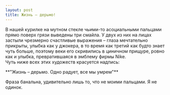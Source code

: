 ```yaml
---
layout: post
title: Жизнь — дерьмо!
---
```


В нашей курилке на мутном стекле чьими-то асоциальными пальцами прямо поверх грязи выведены три смайла. У двух из них на лицах застыли чрезмерно счастливые выражения – глаза мечтательно прикрыты, улыбка как у джокера, в то время как третий как будто знает чуть больше, поэтому веки его скривились в циничном прищуре, ровно как и улыбка, превратившаяся в эмблему фирмы Nike.  
Чуть ниже всех этих художеств красуется надпись:

\*\*"Жизнь – дерьмо. Одно радует, все мы умрем"\*\* &nbsp;

Фраза банальна, удивительно лишь то, что не моими пальцами. Я не одинок.

&nbsp;
<!--kg-card-end: markdown-->